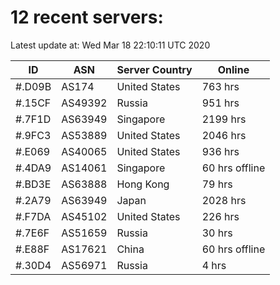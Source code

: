# 12 recent servers:

Latest update at: Wed Mar 18 22:10:11 UTC 2020

| ID | ASN | Server Country | Online |
| -- | --- | -------------- | ------ |
| #.D09B | AS174 | United States | 763 hrs |
| #.15CF | AS49392 | Russia | 951 hrs |
| #.7F1D | AS63949 | Singapore | 2199 hrs |
| #.9FC3 | AS53889 | United States | 2046 hrs |
| #.E069 | AS40065 | United States | 936 hrs |
| #.4DA9 | AS14061 | Singapore | 60 hrs offline |
| #.BD3E | AS63888 | Hong Kong | 79 hrs |
| #.2A79 | AS63949 | Japan | 2028 hrs |
| #.F7DA | AS45102 | United States | 226 hrs |
| #.7E6F | AS51659 | Russia | 30 hrs |
| #.E88F | AS17621 | China | 60 hrs offline |
| #.30D4 | AS56971 | Russia | 4 hrs |

